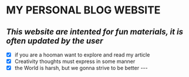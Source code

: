 # MY PERSONAL BLOG WEBSITE 
## _This website are intented for fun materials, it is often updated by the user_ 

- [x] if you are a hooman want to explore and read my article 
- [x] Creativity thoughts must express in some manner 
- [x] the World is harsh, but we gonna strive to be better ---

